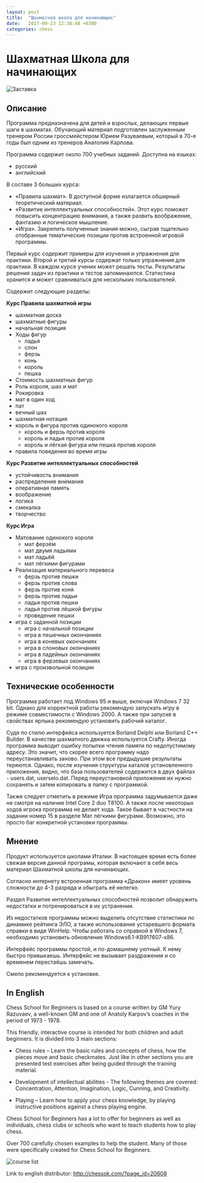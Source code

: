 ```yaml
---
layout: post
title:  "Шахматная школа для начинающих"
date:   2017-09-23 12:38:48 +0300
categories: chess
---
```

# Шахматная Школа для начинающих
![Заставка]({{site.baseurl}}/assets/ChessSchoolForBeginers.Splash.png) 


## Описание
Программа предназначена для детей и взрослых, делающих первые шаги в шахматах. Обучающий материал подготовлен заслуженным тренером России гроссмейстером Юрием Разуваевым, который в 70-е годы был одним из тренеров Анатолия Карпова. 

Программа содержит около 700 учебных заданий.
Доступна на языках: 
* русский
* английский

В составе 3 больших курса: 
- «Правила шахмат». В доступной форме излагается обширный теоретический материал.
- «Развитие интеллектуальных способностей». Этот курс поможет повысить концентрацию внимания, а также развить воображение, фантазию и логическое мышление.
- «Игра». Закрепить полученные знания можно, сыграв тщательно отобранные тематические позиции против встроенной игровой программы.

Первый курс содержит примеры для изучения и упражнения для практики. Второй и третий курсы содержат только упражнения для практики. В каждом курсе ученик может решать тесты. Результаты решения задач из практики и тестов запоминаются. Статистика хранится и может сравниваться для нескольких пользователей. 

Содержит следующие разделы:

**Курс Правила шахматной игры**
  - шахматная доска
  - шахматные фигуры
  - начальная позиция
- Ходы фигур
  - ладья
  - слон
  - ферзь
  - конь
  - король
  - пешка
- Стоимость шахматных фигур
- Роль короля, шах и мат
- Рокировка
- мат в один ход
- пат
- вечный шах
- шахматная нотация
- король и фигура против одинокого короля
  - король и ферзь против короля
  - король и ладья против короля
  - король и лёгкая фигура или пешка против короля
- правила поведения во время игры

**Курс Развитие интеллектуальных способностей**
- устойчивость внимания
- распределение внимания
- оперативная память
- воображение
- логика
- смекалка
- творчество

**Курс Игра**
- Матование одинокого короля
  - мат ферзём
  - мат двумя ладьями 
  - мат ладьёй
  - мат лёгкими фигурами
- Реализация материального перевеса
  - ферзь против пешки
  - ферзь против слова
  - ферзь против коня
  - ферзь против ладьи
  - ладья против пешки
  - ладья против лёшкой фигуры
  - проведение пешки
- игра с заданной позиции
  - игра с начальной позиции
  - игра в пешечных окончаниях
  - игра в коневых окончаниях
  - игра в слоновых окончаниях
  - игра в ладейных окончаниях
  - игра в ферзевых окончаниях
- игра с произвольной позиции

## Технические особенности

Программа работает под Windows 95  и выше, включая Windows 7 32 bit. Однако для корректной работы рекомендую запускать игру в режиме совместимости с Windows 2000. А также при запуске в свойствах ярлыка рекомендую установить рабочий каталог.

Судя по стилю интерфейса используется Borland Delphi или Borland C++ Builder. В качестве шахматного движка используется Crafty. 
Иногда программа выводит ошибку попытки чтения памяти по недопустимому адресу.
Это значит, что скорее всего программу надо переустанавливать заново. При этом все предыдушие результаты теряются. Однако, после изучения структуры каталов установленного приложения, видно, что база пользователей содержится в двух файлах - users.dat, userselo.dat.
Перед переустановкой приложения их нужно сохранять и затем копировать в папку с программой.

Также следует отметить в режиме Игра программа задумывается даже не смотря на наличие Intel Core 2 duo T8100. А также после некоторых ходов игрока программа не делает хода. Такое бывает в частности на задании номер 15 в разделе Мат лёгкими фигурами. Возможно, это просто баг конкретной установки программы.

## Мнение
Продукт используется школами Италии. В настоящее время есть более свежая версия данной програмы, которая включают в себя весь материал Шахматной школы для начинающих.

Согласно интернету встроенная программа «Дракон» имеет уровень сложности до 4-3 разряда и обыграть её нелегко.

Раздел Развитие интеллектуальных способностей позволит обнаружить недостатки и потренироваться в их устранении. 

Из недостатков программы можно выделить отсутствие статистики по динамике рейтинга ЭЛО, а также использование устаревшего формата справки в виде WinHelp. Чтобы работать со справкой в Windows 7, необходимо установить обновление Windows6.1-KB917607-x86. 

Интерфейс программы простой, и по-домашнему уютный. К нему быстро привыкаешь. Интерфейс не вызывает раздражения и со временем перестаёшь замечать. 

Смело рекомендуется к установке.

## In English
Chess School for Beginners is based on a course written by GM Yury Razuvaev, a well-known GM and one of Anatoly Karpov’s coaches in the period of 1973 - 1978.

This friendly, interactive course is intended for both children and adult beginners. It is divided into 3 main sections:

- Chess rules – Learn the basic rules and concepts of chess, how the pieces move and basic checkmates. Just like in other sections you are presented test exercises after being guided through the training material.

- Development of intellectual abilities - The following themes are covered: Concentration, Attention, Imagination, Logic, Cunning, and Creativity.

- Playing – Learn how to apply your chess knowledge, by playing instructive positions against a chess playing engine.

Chess School for Beginners has a lot to offer for beginners as well as individuals, chess clubs or schools who want to teach students how to play chess.

Over 700 carefully chosen examples to help the student. Many of those were specifically created for Chess School for Beginners.

![course list]({{site.baseurl}}/assets/ChessSchoolForBeginnersCources.png)
 
Link to english distributor: http://chessok.com/?page_id=20608